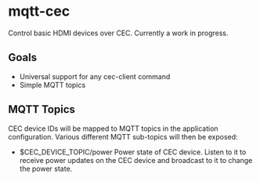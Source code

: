 # mqtt-cec

Control basic HDMI devices over CEC. Currently a work in progress.

## Goals
  - Universal support for any cec-client command
  - Simple MQTT topics

## MQTT Topics

CEC device IDs will be mapped to MQTT topics in the application configuration. Various different MQTT sub-topics will then be exposed:
  - $CEC_DEVICE_TOPIC/power
    Power state of CEC device. Listen to it to receive power updates on the CEC device and broadcast to it to change the power state.
